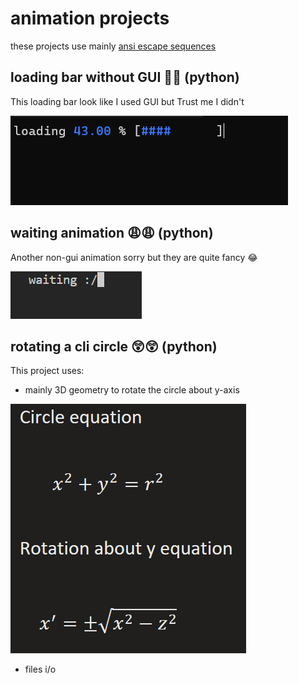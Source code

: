 # animation projects
these projects use mainly [ansi escape sequences](https://gist.github.com/fnky/458719343aabd01cfb17a3a4f7296797) 

## loading bar without GUI 🚀🚀 (python)
This loading bar look like I used GUI but Trust me I didn't

![loading_bar](image.png)

## waiting animation 😩😩 (python)
Another non-gui animation sorry but they are quite fancy 😂

![Alt text](image-2.png)

## rotating a cli circle 😲😲 (python)
This project uses:
- mainly 3D geometry to rotate the circle about y-axis 

![Alt text](image-1.png)
- files i/o


